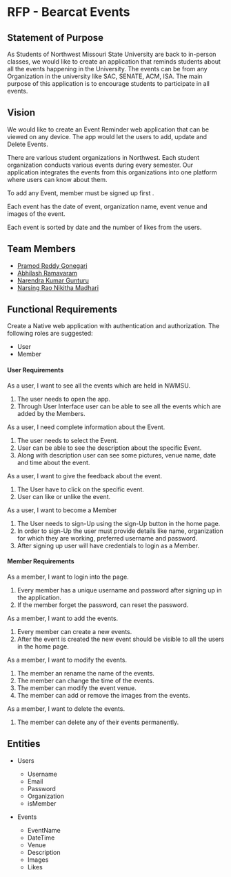 # RFP - Bearcat Events

## Statement of Purpose

As Students of Northwest Missouri State University are back to in-person classes, we would like to create an application that reminds students about all the events happening in the University. The events can be from any Organization in the university like SAC, SENATE, ACM, ISA. The main purpose of this application is to encourage students to participate in all events.

## Vision

We would like to create an Event Reminder web application that can be viewed on any  device. 
The app would let the users to add, update and Delete Events.

There are various student organizations in Northwest. Each student organization conducts various events during every semester. 
Our application integrates the events from this organizations into one platform where users can know about them.

To add any Event, member must be signed up first .

Each event has the date of event, organization name, event venue and images of the event.

Each event is sorted by date and the number of likes from the users.

## Team Members
- [Pramod Reddy Gonegari](https://github.com/pramod096)
- [Abhilash Ramavaram](https://github.com/AbhiRam0099)
- [Narendra Kumar Gunturu](https://github.com/Narendra-kumar-Gunturu)
- [Narsing Rao Nikitha Madhari](https://github.com/NikithaMN-05)

## Functional Requirements

Create a Native web application with authentication and authorization.
The following roles are suggested:

 - User
 - Member

#### User Requirements

As a user, I want to see all the events which are held in NWMSU.

1. The user needs to open the app.
1. Through User Interface user can be able to see all the events which are added by the Members.

As a user, I need complete information about the Event.

1. The user needs to select the Event.
1. User can be able to see the description about the specific Event.
1. Along with description user can see some pictures, venue name, date and time about the event.

As a user, I want to give the feedback about the event.

1. The User have to click on the specific event.
1. User can like or unlike the event.

As a user, I want to become a Member

1. The User needs to sign-Up using the sign-Up button in the home page.
1. In order to sign-Up the user must provide details like name, organization for which they are working, preferred username and password.
1. After signing up user will have credentials to login as a Member.

#### Member Requirements

As a member, I want to login into the page.

1. Every member has a unique username and password after signing up in the application.
1. If the member forget the password, can reset the password.

As a member, I want to add the events.

1. Every member can create a new events.
1. After the event is created the new event should be visible to all the users in the home page.

As a member, I want to modify the events.

1. The member an rename the name of the events.
1. The member can change the time of the events.
1. The member can modify the event venue.
1. The member can add or remove the images from the events.

 
As a member, I want to delete the events.

1. The member can delete any of their events permanently.

## Entities

- Users
    - Username
    - Email
    - Password
    - Organization
    - isMember
    
 - Events
    - EventName
    - DateTime
    - Venue
    - Description
    - Images
    - Likes

